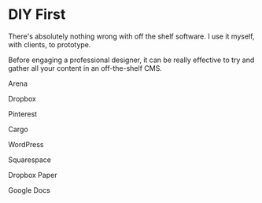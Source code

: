 # DIY First

There's absolutely nothing wrong with off the shelf software. I use it myself, with clients, to prototype.

Before engaging a professional designer, it can be really effective to try and gather all your content in an off-the-shelf CMS.

Arena

Dropbox

Pinterest

Cargo

WordPress

Squarespace

Dropbox Paper

Google Docs
